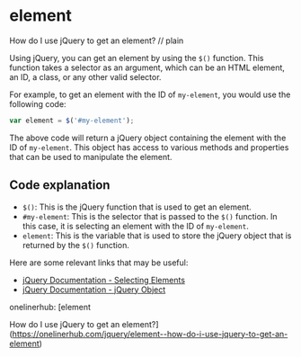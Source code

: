 # element

How do I use jQuery to get an element?
// plain

Using jQuery, you can get an element by using the `$()` function. This function takes a selector as an argument, which can be an HTML element, an ID, a class, or any other valid selector.

For example, to get an element with the ID of `my-element`, you would use the following code:

```js
var element = $('#my-element');
```

The above code will return a jQuery object containing the element with the ID of `my-element`. This object has access to various methods and properties that can be used to manipulate the element.

## Code explanation


- `$()`: This is the jQuery function that is used to get an element.
- `#my-element`: This is the selector that is passed to the `$()` function. In this case, it is selecting an element with the ID of `my-element`.
- `element`: This is the variable that is used to store the jQuery object that is returned by the `$()` function.

Here are some relevant links that may be useful:

- [jQuery Documentation - Selecting Elements](https://api.jquery.com/category/selectors/)
- [jQuery Documentation - jQuery Object](https://api.jquery.com/Types/#jQuery)

onelinerhub: [element

How do I use jQuery to get an element?](https://onelinerhub.com/jquery/element--how-do-i-use-jquery-to-get-an-element)
